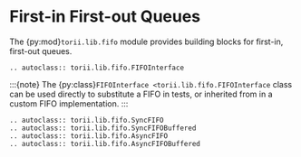 # First-in First-out Queues

The {py:mod}`torii.lib.fifo` module provides building blocks for first-in, first-out queues.

```{eval-rst}
.. autoclass:: torii.lib.fifo.FIFOInterface
```

:::{note}
The {py:class}`FIFOInterface <torii.lib.fifo.FIFOInterface` class can be used directly to substitute a FIFO in tests, or inherited from in a custom FIFO implementation.
:::

```{eval-rst}
.. autoclass:: torii.lib.fifo.SyncFIFO
.. autoclass:: torii.lib.fifo.SyncFIFOBuffered
.. autoclass:: torii.lib.fifo.AsyncFIFO
.. autoclass:: torii.lib.fifo.AsyncFIFOBuffered
```

